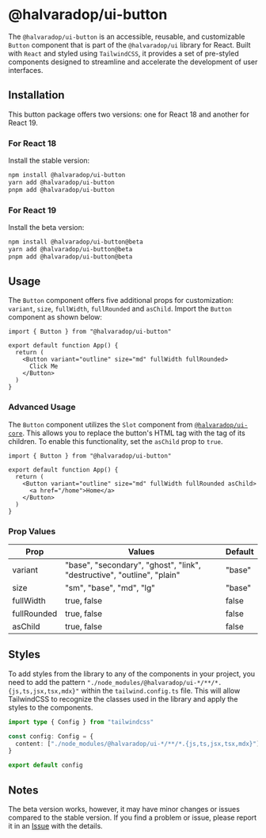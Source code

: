 # @halvaradop/ui-button

The `@halvaradop/ui-button` is an accessible, reusable, and customizable `Button` component that is part of the `@halvaradop/ui` library for React. Built with `React` and styled using `TailwindCSS`, it provides a set of pre-styled components designed to streamline and accelerate the development of user interfaces.

## Installation

This button package offers two versions: one for React 18 and another for React 19.

### For React 18

Install the stable version:

```bash
npm install @halvaradop/ui-button
yarn add @halvaradop/ui-button
pnpm add @halvaradop/ui-button
```

### For React 19

Install the beta version:

```bash
npm install @halvaradop/ui-button@beta
yarn add @halvaradop/ui-button@beta
pnpm add @halvaradop/ui-button@beta
```

## Usage

The `Button` component offers five additional props for customization: `variant`, `size`, `fullWidth`, `fullRounded` and `asChild`. Import the `Button` component as shown below:

```tsx
import { Button } from "@halvaradop/ui-button"

export default function App() {
  return (
    <Button variant="outline" size="md" fullWidth fullRounded>
      Click Me
    </Button>
  )
}
```

### Advanced Usage

The `Button` component utilizes the `Slot` component from [`@halvaradop/ui-core`](https://github.com/halvaradop/ui/blob/master/packages/ui-core/src/slot.ts). This allows you to replace the button's HTML tag with the tag of its children. To enable this functionality, set the `asChild` prop to `true`.

```tsx
import { Button } from "@halvaradop/ui-button"

export default function App() {
  return (
    <Button variant="outline" size="md" fullWidth fullRounded asChild>
      <a href="/home">Home</a>
    </Button>
  )
}
```

### Prop Values

| Prop        | Values                                                                  | Default |
| ----------- | ----------------------------------------------------------------------- | ------- |
| variant     | "base", "secondary", "ghost", "link", "destructive", "outline", "plain" | "base"  |
| size        | "sm", "base", "md", "lg"                                                | "base"  |
| fullWidth   | true, false                                                             | false   |
| fullRounded | true, false                                                             | false   |
| asChild     | true, false                                                             | false   |

## Styles

To add styles from the library to any of the components in your project, you need to add the pattern `"./node_modules/@halvaradop/ui-*/**/*.{js,ts,jsx,tsx,mdx}"` within the `tailwind.config.ts` file. This will allow TailwindCSS to recognize the classes used in the library and apply the styles to the components.

```ts
import type { Config } from "tailwindcss"

const config: Config = {
  content: ["./node_modules/@halvaradop/ui-*/**/*.{js,ts,jsx,tsx,mdx}"],
}

export default config
```

## Notes

The beta version works, however, it may have minor changes or issues compared to the stable version. If you find a problem or issue, please report it in an [Issue](https://github.com/halvaradop/ui/issues) with the details.
